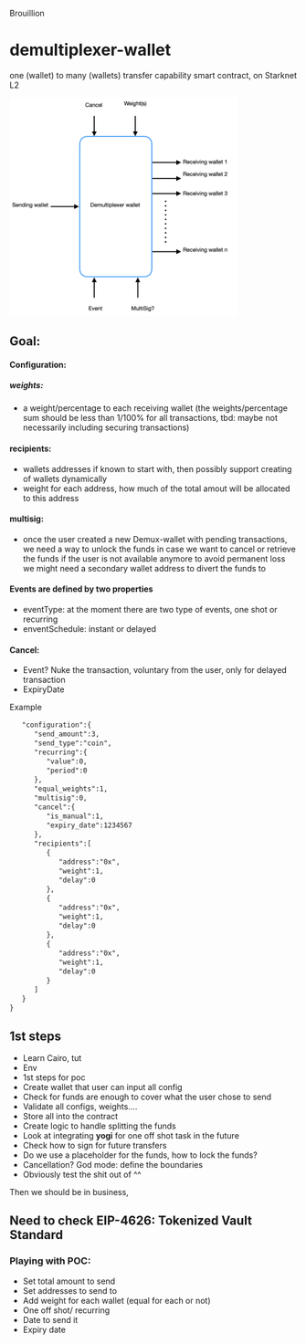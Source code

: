 Brouillion
# demultiplexer-wallet
one (wallet) to many (wallets) transfer capability smart contract, on Starknet L2

<img src="demultiplexer_app/resources/demultiplexer.png" width="400">


## Goal:
#### Configuration: 

##### weights: 
- a weight/percentage to each receiving wallet (the weights/percentage sum should be less than 1/100% for all transactions, tbd: maybe not necessarily including securing transactions)
#### recipients: 
- wallets addresses if known to start with, then possibly support creating of wallets dynamically 
- weight for each address, how much of the total amout will be allocated to this address
#### multisig: 
- once the user created a new Demux-wallet with pending transactions, we need a way to unlock the funds in case we want to cancel or retrieve the funds if the user is not available anymore to avoid permanent loss we might need a secondary wallet address to divert the funds to
#### Events are defined by two properties
- eventType: at the moment there are two type of events, one shot or recurring
- enventSchedule: instant or delayed
#### Cancel: 
- Event? Nuke the transaction, voluntary from the user, only for delayed transaction
- ExpiryDate

Example
```{
   "configuration":{
      "send_amount":3,
      "send_type":"coin",
      "recurring":{
         "value":0,
         "period":0
      },
      "equal_weights":1,
      "multisig":0,
      "cancel":{
         "is_manual":1,
         "expiry_date":1234567
      },
      "recipients":[
         {
            "address":"0x",
            "weight":1,
            "delay":0
         },
         {
            "address":"0x",
            "weight":1,
            "delay":0
         },
         {
            "address":"0x",
            "weight":1,
            "delay":0
         }
      ]
   }
}
```



## 1st steps

- Learn Cairo, tut
- Env
- 1st steps for poc
- Create wallet that user can input all config
- Check for funds are enough to cover what the user chose to send
- Validate all configs, weights….
- Store all into the contract
- Create logic to handle splitting the funds
- Look at integrating **yogi** for one off shot task in the future
- Check how to sign for future transfers
- Do we use a placeholder for the funds, how to lock the funds?
- Cancellation? God mode: define the boundaries
- Obviously test the shit out of ^^

Then we should be in business,


## Need to check EIP-4626: Tokenized Vault Standard 


### Playing with POC:

- Set total amount to send
- Set addresses to send to
- Add weight for each wallet (equal for each or not)
- One off shot/ recurring
- Date to send it
- Expiry date



